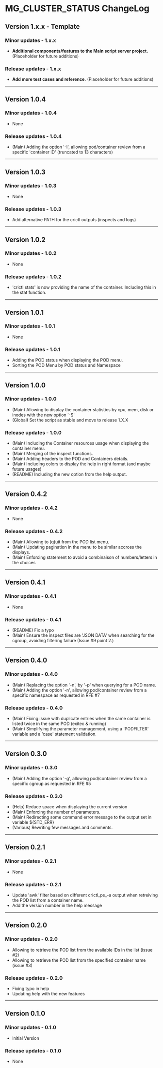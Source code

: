 # MG_CLUSTER_STATUS ChangeLog

## Version 1.x.x - Template

### Minor updates - 1.x.x

- **Additional components/features to the Main script server project.** (Placeholder for future additions)

### Release updates - 1.x.x

- **Add more test cases and reference.** (Placeholder for future additions)

--------

## Version 1.0.4

### Minor updates - 1.0.4

- None

### Release updates - 1.0.4

- (Main) Adding the option '-I', allowing pod/container review from a specific 'container ID' (truncated to 13 characters)

--------

## Version 1.0.3

### Minor updates - 1.0.3

- None

### Release updates - 1.0.3

- Add alternative PATH for the crictl outputs (inspects and logs)

--------

## Version 1.0.2

### Minor updates - 1.0.2

- None

### Release updates - 1.0.2

- 'crictl stats' is now providing the name of the container. Including this in the stat function.

--------

## Version 1.0.1

### Minor updates - 1.0.1

- None

### Release updates - 1.0.1

- Adding the POD status when displaying the POD menu.
- Sorting the POD Menu by POD status and Namespace

--------

## Version 1.0.0

### Minor updates - 1.0.0

- (Main) Allowing to display the container statistics by cpu, mem, disk or inodes with the new option '-S'
- (Global) Set the script as stable and move to release 1.X.X

### Release updates - 1.0.0

- (Main) Including the Container resources usage when displaying the container menu.
- (Main) Merging of the inspect functions.
- (Main) Adding headers to the POD and Containers details.
- (Main) Including colors to display the help in right format (and maybe future usages)
- (README) Including the new option from the help output.

--------

## Version 0.4.2

### Minor updates - 0.4.2

- None

### Release updates - 0.4.2

- (Main) Allowing to (q)uit from the POD list menu.
- (Main) Updating pagination in the menu to be similar accross the displays.
- (Main) Enforcing statement to avoid a combinaison of numbers/letters in the choices

--------

## Version 0.4.1

### Minor updates - 0.4.1

- None

### Release updates - 0.4.1

- (README) Fix a typo
- (Main) Ensure the inspect files are 'JSON DATA' when searching for the cgroup, avoiding filtering failure (Issue #9 point 2.)

--------

## Version 0.4.0

### Minor updates - 0.4.0

- (Main) Replacing the option '-n', by '-p' when querying for a POD name.
- (Main) Adding the option '-n', allowing pod/container review from a specific namespace as requested in RFE #7

### Release updates - 0.4.0

- (Main) Fixing issue with duplicate entries when the same container is listed twice in the same POD (exitec & running)
- (Main) Simplifying the parameter management, using a 'PODFILTER' variable and a 'case' statement validation.

--------

## Version 0.3.0

### Minor updates - 0.3.0

- (Main) Adding the option '-g', allowing pod/container review from a specific cgroup as requested in RFE #5

### Release updates - 0.3.0

- (Help) Reduce space when displaying the current version
- (Main) Enforcing the number of parameters.
- (Main) Redirecting some command error message to the output set in variable ${STD_ERR}
- (Various) Rewriting few messages and comments.

--------

## Version 0.2.1

### Minor updates - 0.2.1

- None

### Release updates - 0.2.1

- Update 'awk' filter based on different crictl_ps_-a output when retreiving the POD list from a container name.
- Add the version number in the help message

--------

## Version 0.2.0

### Minor updates - 0.2.0

- Allowing to retrieve the POD list from the available IDs in the list (issue #2)
- Allowing to retrieve the POD list from the specified container name (issue #3)

### Release updates - 0.2.0

- Fixing typo in help
- Updating help with the new features

--------

## Version 0.1.0

### Minor updates - 0.1.0

- Initial Version

### Release updates - 0.1.0

- None
